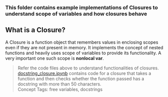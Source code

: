 ### This folder contains example implementations of Closures to understand scope of variables and how closures behave

## What is a Closure?  
A Closure is a function object that remembers values in enclosing scopes even if they are not present in memory.
It implements the concept of nested functions and heavily uses scope of variables to provide its functionality.
A very important one such scope is **nonlocal var**.

> Refer the code files above to understand functionalities of closures.  
[docstring_closure.ipynb](https://github.com/Divya932/Pythonic/blob/main/Closures_%26_Scope/docstring_closure.ipynb) contains code for a closure that takes a function and then checks whether the function passed has a docstring with more than 50 characters.  
Concept Tags: free variables, docstrings

